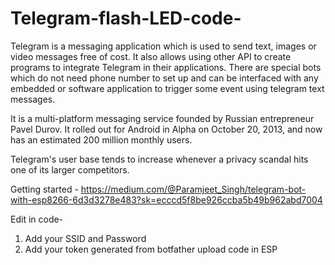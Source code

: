 # Telegram-flash-LED-code-
Telegram is a messaging application which is used to send text, images or video messages free of cost. It also allows using other API to create programs to integrate Telegram in their applications. There are special bots which do not need phone number to set up and can be interfaced with any embedded or software application to trigger some event using telegram text messages.

It is a multi-platform messaging service founded by Russian entrepreneur Pavel Durov. It rolled out for Android in Alpha on October 20, 2013, and now has an estimated 200 million monthly users.

Telegram's user base tends to increase whenever a privacy scandal hits one of its larger competitors.

Getting started - https://medium.com/@Paramjeet_Singh/telegram-bot-with-esp8266-6d3d3278e483?sk=ecccd5f8be926ccba5b49b962abd7004

Edit in code-
1. Add your SSID and Password
2. Add your token generated from botfather 
upload code in ESP

